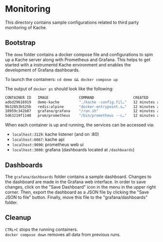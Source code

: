 # Monitoring

This directory contains sample configurations related to third party monitoring of Kache.

## Bootstrap

The `demo` folder contains a docker compose file and configurations to spin up a Kache server along 
with Prometheus and Grafana. This helps to get started with a instrumentd Kache environment and enables 
the development of Grafana dashboards.

To launch the containers:
`cd demo && docker compose up`

The output of `docker ps` should look like the following:

```bash
CONTAINER ID   IMAGE              COMMAND                  CREATED              STATUS             PORTS                                                                NAMES
adbd29616919   demo-kache         "./kache -config.fil…"   12 minutes ago       Up 4 minutes       0.0.0.0:80->80/tcp, 0.0.0.0:3129->3129/tcp, 0.0.0.0:6067->6067/tcp   demo-kache-1
9b32853b525b   redis:alpine       "docker-entrypoint.s…"   12 minutes ago       Up 4 minutes       0.0.0.0:6379->6379/tcp                                               demo-redis-1
10959c342b87   grafana/grafana    "/run.sh"                12 minutes ago       Up 4 minutes       0.0.0.0:3000->3000/tcp                                               demo-grafana-1
5d63219f1148   prom/prometheus    "/bin/prometheus --c…"   12 minutes ago       Up 4 minutes       0.0.0.0:9090->9090/tcp                                               demo-prometheus-1
```

When each container is up and running, the services can be accessed via:

- `localhost:3129`: kache listener (and on :80)
- `localhost:6067`: kache api
- `localhost:9090`: prometheus web ui
- `localhost:3000`: grafana (dashboards located at `/dashboards`)

## Dashboards

The `grafana/dashboards` folder contains a sample dashboard. Changes to the dashboard are made in the 
Grafana web interface. In order to save changes, click on the "Save Dashboard" icon in the menu 
in the upper right corner. Then, export the dashboard as a JSON file by clicking the "Save JSON 
to file" button. Finally, move this file to the "grafana/dashboards" folder.

## Cleanup

`CTRL+C` stops the running containers.  
`docker compose down` removes all data from previous runs.
